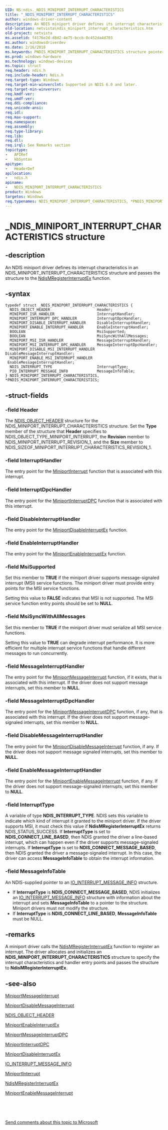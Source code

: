 ```yaml
---
UID: NS:ndis._NDIS_MINIPORT_INTERRUPT_CHARACTERISTICS
title: "_NDIS_MINIPORT_INTERRUPT_CHARACTERISTICS"
author: windows-driver-content
description: An NDIS miniport driver defines its interrupt characteristics in an NDIS_MINIPORT_INTERRUPT_CHARACTERISTICS structure and passes the structure to the NdisMRegisterInterruptEx function.
old-location: netvista\ndis_miniport_interrupt_characteristics.htm
old-project: netvista
ms.assetid: f4176e2d-d8d2-4e75-bccb-0c452da4d703
ms.author: windowsdriverdev
ms.date: 2/16/2018
ms.keywords: PNDIS_MINIPORT_INTERRUPT_CHARACTERISTICS structure pointer [Network Drivers Starting with Windows Vista], PNDIS_MINIPORT_INTERRUPT_CHARACTERISTICS, ndis/NDIS_MINIPORT_INTERRUPT_CHARACTERISTICS, _NDIS_MINIPORT_INTERRUPT_CHARACTERISTICS, NDIS_MINIPORT_INTERRUPT_CHARACTERISTICS structure [Network Drivers Starting with Windows Vista], NDIS_MINIPORT_INTERRUPT_CHARACTERISTICS, *PNDIS_MINIPORT_INTERRUPT_CHARACTERISTICS, ndis_interrupts_structures_ref_87c0c090-a28d-4195-b73d-52e3a188a80b.xml, netvista.ndis_miniport_interrupt_characteristics, ndis/PNDIS_MINIPORT_INTERRUPT_CHARACTERISTICS
ms.prod: windows-hardware
ms.technology: windows-devices
ms.topic: struct
req.header: ndis.h
req.include-header: Ndis.h
req.target-type: Windows
req.target-min-winverclnt: Supported in NDIS 6.0 and later.
req.target-min-winversvr: 
req.kmdf-ver: 
req.umdf-ver: 
req.ddi-compliance: 
req.unicode-ansi: 
req.idl: 
req.max-support: 
req.namespace: 
req.assembly: 
req.type-library: 
req.lib: 
req.dll: 
req.irql: See Remarks section
topictype:
-	APIRef
-	kbSyntax
apitype:
-	HeaderDef
apilocation:
-	ndis.h
apiname:
-	NDIS_MINIPORT_INTERRUPT_CHARACTERISTICS
product: Windows
targetos: Windows
req.typenames: NDIS_MINIPORT_INTERRUPT_CHARACTERISTICS, *PNDIS_MINIPORT_INTERRUPT_CHARACTERISTICS
---
```


# _NDIS_MINIPORT_INTERRUPT_CHARACTERISTICS structure


## -description


An NDIS miniport driver defines its interrupt characteristics in an
  NDIS_MINIPORT_INTERRUPT_CHARACTERISTICS structure and passes the structure to the 
  <a href="..\ndis\nf-ndis-ndismregisterinterruptex.md">
  NdisMRegisterInterruptEx</a> function.


## -syntax


````
typedef struct _NDIS_MINIPORT_INTERRUPT_CHARACTERISTICS {
  NDIS_OBJECT_HEADER                     Header;
  MINIPORT_ISR_HANDLER                   InterruptHandler;
  MINIPORT_INTERRUPT_DPC_HANDLER         InterruptDpcHandler;
  MINIPORT_DISABLE_INTERRUPT_HANDLER     DisableInterruptHandler;
  MINIPORT_ENABLE_INTERRUPT_HANDLER      EnableInterruptHandler;
  BOOLEAN                                MsiSupported;
  BOOLEAN                                MsiSyncWithAllMessages;
  MINIPORT_MSI_ISR_HANDLER               MessageInterruptHandler;
  MINIPORT_MSI_INTERRUPT_DPC_HANDLER     MessageInterruptDpcHandler;
  MINIPORT_DISABLE_MSI_INTERRUPT_HANDLER DisableMessageInterruptHandler;
  MINIPORT_ENABLE_MSI_INTERRUPT_HANDLER  EnableMessageInterruptHandler;
  NDIS_INTERRUPT_TYPE                    InterruptType;
  PIO_INTERRUPT_MESSAGE_INFO             MessageInfoTable;
} NDIS_MINIPORT_INTERRUPT_CHARACTERISTICS, *PNDIS_MINIPORT_INTERRUPT_CHARACTERISTICS;
````


## -struct-fields




### -field Header

The 
     <a href="..\ntddndis\ns-ntddndis-_ndis_object_header.md">NDIS_OBJECT_HEADER</a> structure for the
     NDIS_MINIPORT_INTERRUPT_CHARACTERISTICS structure. Set the 
     <b>Type</b> member of the structure that 
     <b>Header</b> specifies to NDIS_OBJECT_TYPE_MINIPORT_INTERRUPT, the 
     <b>Revision</b> member to NDIS_MINIPORT_INTERRUPT_REVISION_1, and the 
     <b>Size</b> member to NDIS_SIZEOF_MINIPORT_INTERRUPT_CHARACTERISTICS_REVISION_1.


### -field InterruptHandler

The entry point for the 
     <a href="..\ndis\nc-ndis-miniport_isr.md">MiniportInterrupt</a> function that is
     associated with this interrupt.


### -field InterruptDpcHandler

The entry point for the 
     <a href="..\ndis\nc-ndis-miniport_interrupt_dpc.md">MiniportInterruptDPC</a> function
     that is associated with this interrupt.


### -field DisableInterruptHandler

The entry point for the 
     <a href="..\ndis\nc-ndis-miniport_disable_interrupt.md">
     MiniportDisableInterruptEx</a> function.


### -field EnableInterruptHandler

The entry point for the 
     <a href="..\ndis\nc-ndis-miniport_enable_interrupt.md">
     MiniportEnableInterruptEx</a> function.


### -field MsiSupported

Set this member to <b>TRUE</b> if the miniport driver supports message-signaled interrupt (MSI) service
     functions. The miniport driver must provide entry points for the MSI service functions.
     

Setting this value to <b>FALSE</b> indicates that MSI is not supported. The MSI service function entry
     points should be set to <b>NULL</b>.


### -field MsiSyncWithAllMessages

Set this member to <b>TRUE</b> if the miniport driver must serialize all MSI service functions. 
     

Setting this value to <b>TRUE</b> can degrade interrupt performance. It is more efficient for multiple
     interrupt service functions that handle different messages to run concurrently.


### -field MessageInterruptHandler

The entry point for the 
     <a href="..\ndis\nc-ndis-miniport_message_interrupt.md">
     MiniportMessageInterrupt</a> function, if it exists, that is associated with this interrupt. If the
     driver does not support message interrupts, set this member to <b>NULL</b>.


### -field MessageInterruptDpcHandler

The entry point for the 
     <a href="..\ndis\nc-ndis-miniport_message_interrupt_dpc.md">
     MiniportMessageInterruptDPC</a> function, if any, that is associated with this interrupt. If the
     driver does not support message-signaled interrupts, set this member to <b>NULL</b>.


### -field DisableMessageInterruptHandler

The entry point for the 
     <a href="..\ndis\nc-ndis-miniport_disable_message_interrupt.md">
     MiniportDisableMessageInterrupt</a> function, if any. If the driver does not support message signaled
     interrupts, set this member to <b>NULL</b>.


### -field EnableMessageInterruptHandler

The entry point for the 
     <a href="..\ndis\nc-ndis-miniport_enable_message_interrupt.md">
     MiniportEnableMessageInterrupt</a> function, if any. If the driver does not support message-signaled
     interrupts, set this member to <b>NULL</b>.


### -field InterruptType

A variable of type <b>NDIS_INTERRUPT_TYPE</b>. NDIS sets this variable to indicate which kind of
     interrupt it granted to the miniport driver. If the driver supports MSI, it must check this value if 
     <b>NdisMRegisterInterruptEx</b> returns NDIS_STATUS_SUCCESS. If 
     <b>InterruptType</b> is set to <b>NDIS_CONNECT_LINE_BASED</b>, then NDIS granted the driver a line-based
     interrupt, which can happen even if the driver supports message-signaled interrupts. If 
     <b>InterruptType</b> is set to <b>NDIS_CONNECT_MESSAGE_BASED</b>, then NDIS granted the driver a
     message-signaled interrupt. In this case, the driver can access 
     <b>MessageInfoTable</b> to obtain the interrupt information.


### -field MessageInfoTable

An NDIS-supplied pointer to an 
     <a href="..\wdm\ns-wdm-_io_interrupt_message_info.md">
     IO_INTERRUPT_MESSAGE_INFO</a> structure. 

<ul>
<li>
If 
     <b>InterruptType</b> is <b>NDIS_CONNECT_MESSAGE_BASED</b>, NDIS initializes an <a href="..\wdm\ns-wdm-_io_interrupt_message_info.md">IO_INTERRUPT_MESSAGE_INFO</a>
     structure with information about the interrupt and sets 
     <b>MessageInfoTable</b> to a pointer to the structure. Miniport drivers must not modify the
     structure.

</li>
<li>
If <b>InterruptType</b> is <b>NDIS_CONNECT_LINE_BASED</b>, <b>MessageInfoTable</b> must be NULL.

</li>
</ul>

## -remarks



A miniport driver calls the 
    <a href="..\ndis\nf-ndis-ndismregisterinterruptex.md">NdisMRegisterInterruptEx</a> function
    to register an interrupt. The driver allocates and initializes an <b>NDIS_MINIPORT_INTERRUPT_CHARACTERISTICS</b>
    structure to specify the interrupt characteristics and handler entry points and passes the structure to 
    <b>NdisMRegisterInterruptEx</b>.




## -see-also

<a href="..\ndis\nc-ndis-miniport_message_interrupt.md">MiniportMessageInterrupt</a>



<a href="..\ndis\nc-ndis-miniport_disable_message_interrupt.md">
   MiniportDisableMessageInterrupt</a>



<a href="..\ntddndis\ns-ntddndis-_ndis_object_header.md">NDIS_OBJECT_HEADER</a>



<a href="..\ndis\nc-ndis-miniport_enable_interrupt.md">MiniportEnableInterruptEx</a>



<a href="..\ndis\nc-ndis-miniport_message_interrupt_dpc.md">MiniportMessageInterruptDPC</a>



<a href="..\ndis\nc-ndis-miniport_interrupt_dpc.md">MiniportInterruptDPC</a>



<a href="..\ndis\nc-ndis-miniport_disable_interrupt.md">MiniportDisableInterruptEx</a>



<a href="..\wdm\ns-wdm-_io_interrupt_message_info.md">IO_INTERRUPT_MESSAGE_INFO</a>



<a href="..\ndis\nc-ndis-miniport_isr.md">MiniportInterrupt</a>



<a href="..\ndis\nf-ndis-ndismregisterinterruptex.md">NdisMRegisterInterruptEx</a>



<a href="..\ndis\nc-ndis-miniport_enable_message_interrupt.md">
   MiniportEnableMessageInterrupt</a>



 

 

<a href="mailto:wsddocfb@microsoft.com?subject=Documentation%20feedback [netvista\netvista]:%20NDIS_MINIPORT_INTERRUPT_CHARACTERISTICS structure%20 RELEASE:%20(2/16/2018)&amp;body=%0A%0APRIVACY STATEMENT%0A%0AWe use your feedback to improve the documentation. We don't use your email address for any other purpose, and we'll remove your email address from our system after the issue that you're reporting is fixed. While we're working to fix this issue, we might send you an email message to ask for more info. Later, we might also send you an email message to let you know that we've addressed your feedback.%0A%0AFor more info about Microsoft's privacy policy, see http://privacy.microsoft.com/en-us/default.aspx." title="Send comments about this topic to Microsoft">Send comments about this topic to Microsoft</a>


